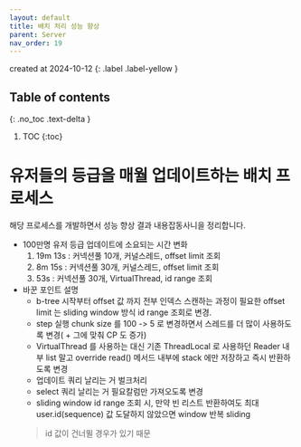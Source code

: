 ```yaml
---
layout: default
title: 배치 처리 성능 향상
parent: Server
nav_order: 19
---
```


created at 2024-10-12
{: .label .label-yellow }

## Table of contents
{: .no_toc .text-delta }

1. TOC
{:toc}

# 유저들의 등급을 매월 업데이트하는 배치 프로세스

해당 프로세스를 개발하면서 성능 향상 결과 내용잡동사니을 정리합니다.

* 100만명 유저 등급 업데이트에 소요되는 시간 변화
  1. 19m 13s : 커넥션풀 10개, 커널스레드, offset limit 조회
  2. 8m 15s : 커넥션풀 30개, 커널스레드, offset limit 조회
  3. 53s : 커넥션풀 30개, VirtualThread, id range 조회
* 바꾼 포인트 설명
  * b-tree 시작부터 offset 값 까지 전부 인덱스 스캔하는 과정이 필요한 offset limit 는 sliding window 방식 id range 조회로 변경.
  * step 실행 chunk size 를 100 -> 5 로 변경하면서 스레드를 더 많이 사용하도록 변경( + 그에 맞춰 CP 도 증가)
  * VirtualThread 를 사용하는 대신 기존 ThreadLocal 로 사용하던 Reader 내부 list 말고 override read() 메서드 내부에 stack 에만 저장하고 즉시 반환하도록 변경
  * 업데이트 쿼리 날리는 거 벌크처리
  * select 쿼리 날리는 거 필요칼럼만 가져오도록 변경
  * sliding window id range 조회 시, 만약 빈 리스트 반환하여도 최대 user.id(sequence) 값 도달하지 않았으면 window 반복 sliding
  > id 값이 건너뛸 경우가 있기 때문
